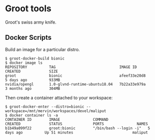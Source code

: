 # Groot tools

Groot's swiss army knife.

## Docker Scripts

Build an image for a particular distro.

```
$ groot-docker-build bionic
$ docker image ls
REPOSITORY          TAG                             IMAGE ID            CREATED             SIZE
groot               bionic                          afeef33e20d8        5 days ago          933MB
nvidia/opengl       1.0-glvnd-runtime-ubuntu18.04   7b22a33e979a        3 months ago        304MB
```

Then create a container attached to your workspace:

```
$ groot-docker-enter --distro=bionic --workspace=/mnt/mervin/workspaces/devel/maliput
$ docker container ls -a
CONTAINER ID        IMAGE               COMMAND                  CREATED             STATUS              PORTS               NAMES
b1b49a099f22        groot:bionic        "/bin/bash --login -i"   5 days ago          Up 51 minutes                           maliput
```
